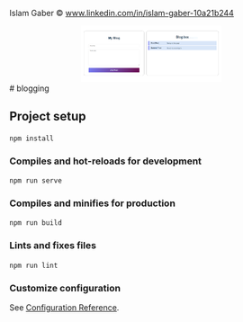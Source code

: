 Islam Gaber © www.linkedin.com/in/islam-gaber-10a21b244
<div align="center">
    <img src="images/blog.PNG" alt="Logo" width="250" height="100">
  </a>
 </div>
# blogging

## Project setup
```
npm install
```

### Compiles and hot-reloads for development
```
npm run serve
```

### Compiles and minifies for production
```
npm run build
```

### Lints and fixes files
```
npm run lint
```

### Customize configuration
See [Configuration Reference](https://cli.vuejs.org/config/).
